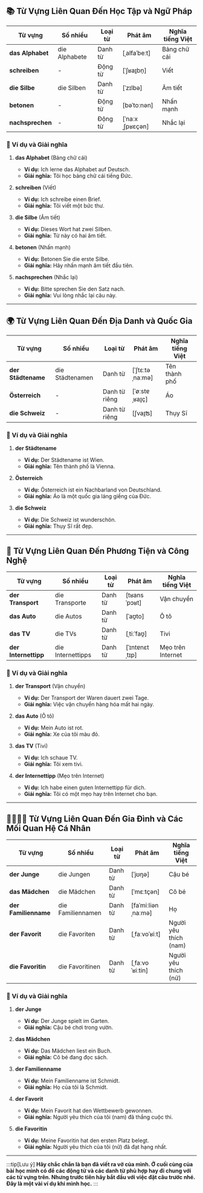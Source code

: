 ## **📚 Từ Vựng Liên Quan Đến Học Tập và Ngữ Pháp**

|**Từ vựng**|**Số nhiều**|**Loại từ**|**Phát âm**|**Nghĩa tiếng Việt**|
|---|---|---|---|---|
|**das Alphabet**|die Alphabete|Danh từ|[ˌalfaˈbeːt]|Bảng chữ cái|
|**schreiben**|-|Động từ|[ˈʃʁaɪ̯bn̩]|Viết|
|**die Silbe**|die Silben|Danh từ|[ˈzɪlbə]|Âm tiết|
|**betonen**|-|Động từ|[bəˈtoːnən]|Nhấn mạnh|
|**nachsprechen**|-|Động từ|[ˈnaːxˌʃpʁɛçən]|Nhắc lại|

### **📌 Ví dụ và Giải nghĩa**

1. **das Alphabet** (Bảng chữ cái)
    
    - **Ví dụ:** Ich lerne das Alphabet auf Deutsch.
    - **Giải nghĩa:** Tôi học bảng chữ cái tiếng Đức.
2. **schreiben** (Viết)
    
    - **Ví dụ:** Ich schreibe einen Brief.
    - **Giải nghĩa:** Tôi viết một bức thư.
3. **die Silbe** (Âm tiết)
    
    - **Ví dụ:** Dieses Wort hat zwei Silben.
    - **Giải nghĩa:** Từ này có hai âm tiết.
4. **betonen** (Nhấn mạnh)
    
    - **Ví dụ:** Betonen Sie die erste Silbe.
    - **Giải nghĩa:** Hãy nhấn mạnh âm tiết đầu tiên.
5. **nachsprechen** (Nhắc lại)
    
    - **Ví dụ:** Bitte sprechen Sie den Satz nach.
    - **Giải nghĩa:** Vui lòng nhắc lại câu này.

---
## **🌍 Từ Vựng Liên Quan Đến Địa Danh và Quốc Gia**

|**Từ vựng**|**Số nhiều**|**Loại từ**|**Phát âm**|**Nghĩa tiếng Việt**|
|---|---|---|---|---|
|**der Städtename**|die Städtenamen|Danh từ|[ˈʃtɛːtəˌnaːmə]|Tên thành phố|
|**Österreich**|-|Danh từ riêng|[ˈøːstɐˌʁaɪ̯ç]|Áo|
|**die Schweiz**|-|Danh từ riêng|[ʃvaɪ̯ʦ]|Thụy Sĩ|

### **📌 Ví dụ và Giải nghĩa**

1. **der Städtename**
    
    - **Ví dụ:** Der Städtename ist Wien.
    - **Giải nghĩa:** Tên thành phố là Vienna.
2. **Österreich**
    
    - **Ví dụ:** Österreich ist ein Nachbarland von Deutschland.
    - **Giải nghĩa:** Áo là một quốc gia láng giềng của Đức.
3. **die Schweiz**
    
    - **Ví dụ:** Die Schweiz ist wunderschön.
    - **Giải nghĩa:** Thụy Sĩ rất đẹp.

---
## **🚗 Từ Vựng Liên Quan Đến Phương Tiện và Công Nghệ**

|**Từ vựng**|**Số nhiều**|**Loại từ**|**Phát âm**|**Nghĩa tiếng Việt**|
|---|---|---|---|---|
|**der Transport**|die Transporte|Danh từ|[tʁansˈpɔʁt]|Vận chuyển|
|**das Auto**|die Autos|Danh từ|[ˈaʊ̯to]|Ô tô|
|**das TV**|die TVs|Danh từ|[ˌtiːˈfaʊ̯]|Tivi|
|**der Internettipp**|die Internettipps|Danh từ|[ˈɪntɐnɛtˌtɪp]|Mẹo trên Internet|

### **📌 Ví dụ và Giải nghĩa**

1. **der Transport** (Vận chuyển)
    
    - **Ví dụ:** Der Transport der Waren dauert zwei Tage.
    - **Giải nghĩa:** Việc vận chuyển hàng hóa mất hai ngày.
2. **das Auto** (Ô tô)
    
    - **Ví dụ:** Mein Auto ist rot.
    - **Giải nghĩa:** Xe của tôi màu đỏ.
3. **das TV** (Tivi)
    
    - **Ví dụ:** Ich schaue TV.
    - **Giải nghĩa:** Tôi xem tivi.
4. **der Internettipp** (Mẹo trên Internet)
    
    - **Ví dụ:** Ich habe einen guten Internettipp für dich.
    - **Giải nghĩa:** Tôi có một mẹo hay trên Internet cho bạn.

---
## **👨‍👩‍👧‍👦 Từ Vựng Liên Quan Đến Gia Đình và Các Mối Quan Hệ Cá Nhân**

|**Từ vựng**|**Số nhiều**|**Loại từ**|**Phát âm**|**Nghĩa tiếng Việt**|
|---|---|---|---|---|
|**der Junge**|die Jungen|Danh từ|[ˈjʊŋə]|Cậu bé|
|**das Mädchen**|die Mädchen|Danh từ|[ˈmɛːtçən]|Cô bé|
|**der Familienname**|die Familiennamen|Danh từ|[faˈmiːliənˌnaːmə]|Họ|
|**der Favorit**|die Favoriten|Danh từ|[ˌfaːvoˈʁiːt]|Người yêu thích (nam)|
|**die Favoritin**|die Favoritinen|Danh từ|[ˌfaːvoˈʁiːtin]|Người yêu thích (nữ)|

### **📌 Ví dụ và Giải nghĩa**

1. **der Junge**
    
    - **Ví dụ:** Der Junge spielt im Garten.
    - **Giải nghĩa:** Cậu bé chơi trong vườn.
2. **das Mädchen**
    
    - **Ví dụ:** Das Mädchen liest ein Buch.
    - **Giải nghĩa:** Cô bé đang đọc sách.
3. **der Familienname**
    
    - **Ví dụ:** Mein Familienname ist Schmidt.
    - **Giải nghĩa:** Họ của tôi là Schmidt.
4. **der Favorit**
    
    - **Ví dụ:** Mein Favorit hat den Wettbewerb gewonnen.
    - **Giải nghĩa:** Người yêu thích của tôi (nam) đã thắng cuộc thi.
5. **die Favoritin**
    
    - **Ví dụ:** Meine Favoritin hat den ersten Platz belegt.
    - **Giải nghĩa:** Người yêu thích của tôi (nữ) đã đạt hạng nhất.


---
:::tip[Lưu ý]
**Hãy chắc chắn là bạn đã viết ra vở của mình. Ở cuối cùng của bài học mình có để các động từ và các danh từ phù hợp hay đi chung với các từ vựng trên. Nhưng trước tiên hãy bắt đầu với việc đặt câu trước nhé. Đây là một vài ví dụ khi mình học.**
:::